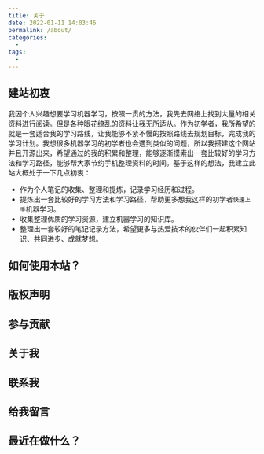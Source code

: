 ```yaml
---
title: 关于
date: 2022-01-11 14:03:46   
permalink: /about/
categories:
  - 
tags: 
  - 
---
```


## 建站初衷

我因个人兴趣想要学习机器学习，按照一贯的方法，我先去网络上找到大量的相关资料进行阅读。但是各种眼花缭乱的资料让我无所适从。作为初学者，我所希望的就是一套适合我的学习路线，让我能够不紧不慢的按照路线去规划目标，完成我的学习计划。我想很多机器学习的初学者也会遇到类似的问题，所以我搭建这个网站并且开源出来，希望通过的我的积累和整理，能够逐渐摸索出一套比较好的学习方法和学习路径，能够帮大家节约手机整理资料的时间。基于这样的想法，我建立此站大概处于一下几点初衷：

- 作为个人笔记的收集、整理和提炼，记录学习经历和过程。
- 提炼出一套比较好的学习方法和学习路径，帮助更多想我这样的初学者`快速上手`机器学习。
- 收集整理优质的学习资源，建立机器学习的知识库。
- 整理出一套较好的笔记记录方法，希望更多与热爱技术的伙伴们一起积累知识、共同进步、成就梦想。

## 如何使用本站？

## 版权声明

## 参与贡献

## 关于我

## 联系我

## 给我留言

## 最近在做什么？
